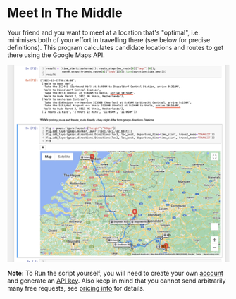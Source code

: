 # Meet In The Middle
Your friend and you want to meet at a location that's "optimal", i.e. 
minimises both of your effort in travelling there (see below for precise 
definitions). This program calculates candidate locations and routes to 
get there using the Google Maps API. 

![demo image unavailable](demo_screenshot.png)

**Note:** To Run the script yourself, you will need to create your own 
[account](https://developers.google.com/maps/documentation/distance-matrix) 
and generate an [API 
key](https://developers.google.com/maps/documentation/distance-matrix/get-api-key). 
Also keep in mind that you cannot send arbitrarily many free requests, see 
[pricing 
info](https://developers.google.com/maps/billing-and-pricing/overview) for 
details.
